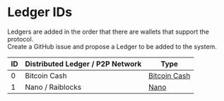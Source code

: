 # Ledger IDs

Ledgers are added in the order that there are wallets that support the protocol.  
Create a GitHub issue and propose a Ledger to be added to the system.

| ID | Distributed Ledger / P2P Network | Type                              |
| -- | -------------------------------- | ----                              |
| 0  | Bitcoin Cash                     | [Bitcoin Cash](/Types/Bitcoin.md) |
| 1  | Nano / Raiblocks                 | [Nano](/Types/Nano.md)            |
